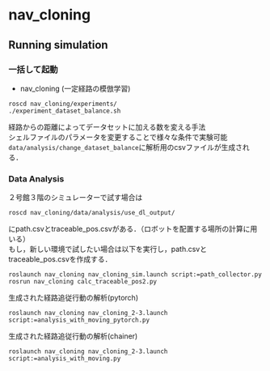 # nav_cloning
## Running simulation

### 一括して起動
* nav_cloning (一定経路の模倣学習)
```
roscd nav_cloning/experiments/
./experiment_dataset_balance.sh
```
経路からの距離によってデータセットに加える数を変える手法  
シェルファイルのパラメータを変更することで様々な条件で実験可能  
`data/analysis/change_dataset_balance`に解析用のcsvファイルが生成される．

### Data Analysis
２号館３階のシミュレーターで試す場合は  
```
roscd nav_cloning/data/analysis/use_dl_output/
```  
にpath.csvとtraceable_pos.csvがある．（ロボットを配置する場所の計算に用いる）  
もし，新しい環境で試したい場合は以下を実行し，path.csvとtraceable_pos.csvを作成する．
```
roslaunch nav_cloning nav_cloning_sim.launch script:=path_collector.py
rosrun nav_cloning calc_traceable_pos2.py
```  

生成された経路追従行動の解析(pytorch)
```
roslaunch nav_cloning nav_cloning_2-3.launch script:=analysis_with_moving_pytorch.py
```
生成された経路追従行動の解析(chainer)
```
roslaunch nav_cloning nav_cloning_2-3.launch script:=analysis_with_moving.py
```


